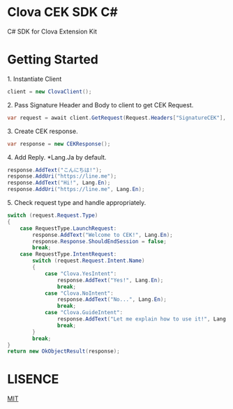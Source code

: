 # Clova CEK SDK C#

C# SDK for Clova Extension Kit

# Getting Started

1\. Instantiate Client

```csharp
client = new ClovaClient();
```

2\. Pass Signature Header and Body to client to get CEK Request.

```csharp
var request = await client.GetRequest(Request.Headers["SignatureCEK"], Request.Body);
```

3\. Create CEK response.

```csharp
var response = new CEKResponse();
```

4\. Add Reply. *Lang.Ja by default.

```csharp
response.AddText("こんにちは!");
response.AddUri("https://line.me");
response.AddText("Hi!", Lang.En);
response.AddUri("https://line.me", Lang.En);
```

5\. Check request type and handle appropriately.

```csharp
switch (request.Request.Type)
{
    case RequestType.LaunchRequest:
        response.AddText("Welcome to CEK!", Lang.En);
        response.Response.ShouldEndSession = false;
        break;
    case RequestType.IntentRequest:
        switch (request.Request.Intent.Name)
        {
            case "Clova.YesIntent":
                response.AddText("Yes!", Lang.En);
                break;
            case "Clova.NoIntent":
                response.AddText("No...", Lang.En);
                break;
            case "Clova.GuideIntent":
                response.AddText("Let me explain how to use it!", Lang.En);
                break;
        }
        break;
}
return new OkObjectResult(response);
```

# LISENCE

[MIT](./LICENSE)